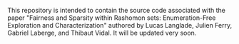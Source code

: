 This repository is intended to contain the source code associated with the paper "Fairness and Sparsity within Rashomon sets: Enumeration-Free Exploration and Characterization" authored by Lucas Langlade, Julien Ferry, Gabriel Laberge, and Thibaut Vidal. It will be updated very soon.
